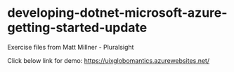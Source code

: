 # developing-dotnet-microsoft-azure-getting-started-update
Exercise files from Matt Millner - Pluralsight

Click below link for demo:
https://uixglobomantics.azurewebsites.net/
